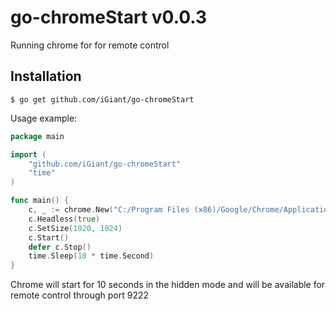 # go-chromeStart v0.0.3
Running chrome for for remote control

## Installation

    $ go get github.com/iGiant/go-chromeStart


Usage example:
```Go
package main

import (
	"github.com/iGiant/go-chromeStart"
	"time"
)

func main() {
	c, _ := chrome.New("C:/Program Files (x86)/Google/Chrome/Application/chrome.exe", 9222)
	c.Headless(true)
	c.SetSize(1920, 1024)
	c.Start()
	defer c.Stop()
	time.Sleep(10 * time.Second)
}
```
Chrome will start for 10 seconds in the hidden mode and will be available for remote control through port 9222
